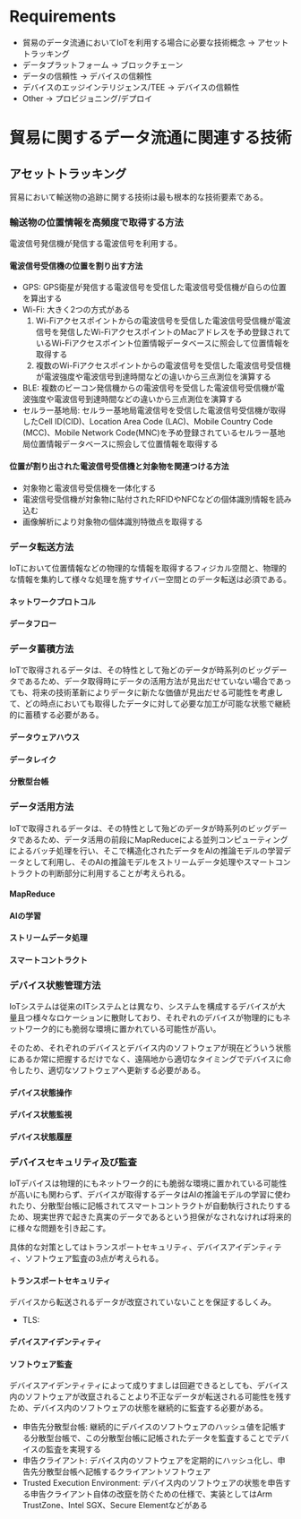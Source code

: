# Requirements

* 貿易のデータ流通においてIoTを利用する場合に必要な技術概念 -> アセットトラッキング
* データプラットフォーム -> ブロックチェーン
* データの信頼性 -> デバイスの信頼性
* デバイスのエッジインテリジェンス/TEE -> デバイスの信頼性
* Other -> プロビジョニング/デプロイ

# 貿易に関するデータ流通に関連する技術

## アセットトラッキング

貿易において輸送物の追跡に関する技術は最も根本的な技術要素である。

### 輸送物の位置情報を高頻度で取得する方法

電波信号発信機が発信する電波信号を利用する。

#### 電波信号受信機の位置を割り出す方法

* GPS:  GPS衛星が発信する電波信号を受信した電波信号受信機が自らの位置を算出する
* Wi-Fi: 大きく2つの方式がある
    1. Wi-Fiアクセスポイントからの電波信号を受信した電波信号受信機が電波信号を発信したWi-FiアクセスポイントのMacアドレスを予め登録されているWi-Fiアクセスポイント位置情報データベースに照会して位置情報を取得する
    1. 複数のWi-Fiアクセスポイントからの電波信号を受信した電波信号受信機が電波強度や電波信号到達時間などの違いから三点測位を演算する
* BLE: 複数のビーコン発信機からの電波信号を受信した電波信号受信機が電波強度や電波信号到達時間などの違いから三点測位を演算する
* セルラー基地局: セルラー基地局電波信号を受信した電波信号受信機が取得したCell ID(CID)、Location Area Code (LAC)、Mobile Country Code (MCC)、Mobile Network Code(MNC)を予め登録されているセルラー基地局位置情報データベースに照会して位置情報を取得する

#### 位置が割り出された電波信号受信機と対象物を関連つける方法

* 対象物と電波信号受信機を一体化する
* 電波信号受信機が対象物に貼付されたRFIDやNFCなどの個体識別情報を読み込む
* 画像解析により対象物の個体識別特徴点を取得する

### データ転送方法

IoTにおいて位置情報などの物理的な情報を取得するフィジカル空間と、物理的な情報を集約して様々な処理を施すサイバー空間とのデータ転送は必須である。

#### ネットワークプロトコル

#### データフロー

### データ蓄積方法

IoTで取得されるデータは、その特性として殆どのデータが時系列のビッグデータであるため、データ取得時にデータの活用方法が見出だせていない場合であっても、将来の技術革新によりデータに新たな価値が見出だせる可能性を考慮して、どの時点においても取得したデータに対して必要な加工が可能な状態で継続的に蓄積する必要がある。

#### データウェアハウス

#### データレイク

#### 分散型台帳

### データ活用方法

IoTで取得されるデータは、その特性として殆どのデータが時系列のビッグデータであるため、データ活用の前段にMapReduceによる並列コンピューティングによるバッチ処理を行い、そこで構造化されたデータをAIの推論モデルの学習データとして利用し、そのAIの推論モデルをストリームデータ処理やスマートコントラクトの判断部分に利用することが考えられる。

#### MapReduce

#### AIの学習

#### ストリームデータ処理

#### スマートコントラクト

### デバイス状態管理方法

IoTシステムは従来のITシステムとは異なり、システムを構成するデバイスが大量且つ様々なロケーションに散財しており、それぞれのデバイスが物理的にもネットワーク的にも脆弱な環境に置かれている可能性が高い。

そのため、それぞれのデバイスとデバイス内のソフトウェアが現在どういう状態にあるか常に把握するだけでなく、遠隔地から適切なタイミングでデバイスに命令したり、適切なソフトウェアへ更新する必要がある。

#### デバイス状態操作

#### デバイス状態監視

#### デバイス状態履歴

### デバイスセキュリティ及び監査

IoTデバイスは物理的にもネットワーク的にも脆弱な環境に置かれている可能性が高いにも関わらず、デバイスが取得するデータはAIの推論モデルの学習に使われたり、分散型台帳に記帳されてスマートコントラクトが自動執行されたりするため、現実世界で起きた真実のデータであるという担保がなされなければ将来的に様々な問題を引き起こす。

具体的な対策としてはトランスポートセキュリティ、デバイスアイデンティティ、ソフトウェア監査の3点が考えられる。

#### トランスポートセキュリティ

デバイスから転送されるデータが改竄されていないことを保証するしくみ。

* TLS: 

#### デバイスアイデンティティ

#### ソフトウェア監査

デバイスアイデンティティによって成りすましは回避できるとしても、デバイス内のソフトウェアが改竄されることより不正なデータが転送される可能性を残すため、デバイス内のソフトウェアの状態を継続的に監査する必要がある。

* 申告先分散型台帳: 継続的にデバイスのソフトウェアのハッシュ値を記帳する分散型台帳で、この分散型台帳に記帳されたデータを監査することでデバイスの監査を実現する
* 申告クライアント: デバイス内のソフトウェアを定期的にハッシュ化し、申告先分散型台帳へ記帳するクライアントソフトウェア
* Trusted Execution Environment: デバイス内のソフトウェアの状態を申告する申告クライアント自体の改竄を防ぐための仕様で、実装としてはArm TrustZone、Intel SGX、Secure Elementなどがある
